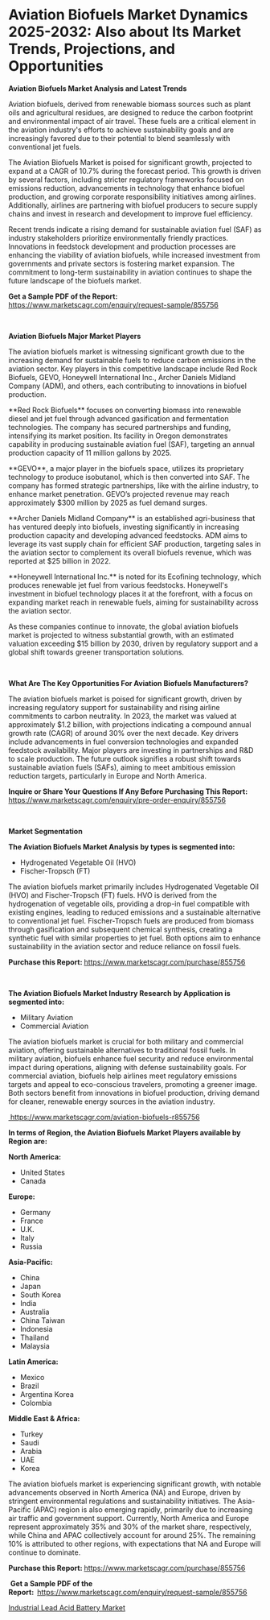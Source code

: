 <p><h1>Aviation Biofuels Market Dynamics 2025-2032: Also about Its Market Trends, Projections, and Opportunities</h1></p><p><strong>Aviation Biofuels Market Analysis and Latest Trends</strong></p>
<p><p>Aviation biofuels, derived from renewable biomass sources such as plant oils and agricultural residues, are designed to reduce the carbon footprint and environmental impact of air travel. These fuels are a critical element in the aviation industry's efforts to achieve sustainability goals and are increasingly favored due to their potential to blend seamlessly with conventional jet fuels.</p><p>The Aviation Biofuels Market is poised for significant growth, projected to expand at a CAGR of 10.7% during the forecast period. This growth is driven by several factors, including stricter regulatory frameworks focused on emissions reduction, advancements in technology that enhance biofuel production, and growing corporate responsibility initiatives among airlines. Additionally, airlines are partnering with biofuel producers to secure supply chains and invest in research and development to improve fuel efficiency.</p><p>Recent trends indicate a rising demand for sustainable aviation fuel (SAF) as industry stakeholders prioritize environmentally friendly practices. Innovations in feedstock development and production processes are enhancing the viability of aviation biofuels, while increased investment from governments and private sectors is fostering market expansion. The commitment to long-term sustainability in aviation continues to shape the future landscape of the biofuels market.</p></p>
<p><strong>Get a Sample PDF of the Report:&nbsp;</strong> <a href="https://www.marketscagr.com/enquiry/request-sample/855756?utm_campaign=2097&utm_medium=2&utm_source=Github&utm_content=ia&utm_term=07042025&utm_id=aviation-biofuels">https://www.marketscagr.com/enquiry/request-sample/855756</a></p>
<p>&nbsp;</p>
<p><strong>Aviation Biofuels Major Market Players</strong></p>
<p><p>The aviation biofuels market is witnessing significant growth due to the increasing demand for sustainable fuels to reduce carbon emissions in the aviation sector. Key players in this competitive landscape include Red Rock Biofuels, GEVO, Honeywell International Inc., Archer Daniels Midland Company (ADM), and others, each contributing to innovations in biofuel production.</p><p>**Red Rock Biofuels** focuses on converting biomass into renewable diesel and jet fuel through advanced gasification and fermentation technologies. The company has secured partnerships and funding, intensifying its market position. Its facility in Oregon demonstrates capability in producing sustainable aviation fuel (SAF), targeting an annual production capacity of 11 million gallons by 2025.</p><p>**GEVO**, a major player in the biofuels space, utilizes its proprietary technology to produce isobutanol, which is then converted into SAF. The company has formed strategic partnerships, like with the airline industry, to enhance market penetration. GEVO’s projected revenue may reach approximately $300 million by 2025 as fuel demand surges.</p><p>**Archer Daniels Midland Company** is an established agri-business that has ventured deeply into biofuels, investing significantly in increasing production capacity and developing advanced feedstocks. ADM aims to leverage its vast supply chain for efficient SAF production, targeting sales in the aviation sector to complement its overall biofuels revenue, which was reported at $25 billion in 2022.</p><p>**Honeywell International Inc.** is noted for its Ecofining technology, which produces renewable jet fuel from various feedstocks. Honeywell's investment in biofuel technology places it at the forefront, with a focus on expanding market reach in renewable fuels, aiming for sustainability across the aviation sector.</p><p>As these companies continue to innovate, the global aviation biofuels market is projected to witness substantial growth, with an estimated valuation exceeding $15 billion by 2030, driven by regulatory support and a global shift towards greener transportation solutions.</p></p>
<p>&nbsp;</p>
<p><strong>What Are The Key Opportunities For Aviation Biofuels Manufacturers?</strong></p>
<p><p>The aviation biofuels market is poised for significant growth, driven by increasing regulatory support for sustainability and rising airline commitments to carbon neutrality. In 2023, the market was valued at approximately $1.2 billion, with projections indicating a compound annual growth rate (CAGR) of around 30% over the next decade. Key drivers include advancements in fuel conversion technologies and expanded feedstock availability. Major players are investing in partnerships and R&D to scale production. The future outlook signifies a robust shift towards sustainable aviation fuels (SAFs), aiming to meet ambitious emission reduction targets, particularly in Europe and North America.</p></p>
<p><strong>Inquire or Share Your Questions If Any Before Purchasing This Report:</strong> <a href="https://www.marketscagr.com/enquiry/pre-order-enquiry/855756?utm_campaign=2097&utm_medium=2&utm_source=Github&utm_content=ia&utm_term=07042025&utm_id=aviation-biofuels">https://www.marketscagr.com/enquiry/pre-order-enquiry/855756</a></p>
<p>&nbsp;</p>
<p><strong>Market Segmentation</strong></p>
<p><strong>The Aviation Biofuels Market Analysis by types is segmented into:</strong></p>
<p><ul><li>Hydrogenated Vegetable Oil (HVO)</li><li>Fischer-Tropsch (FT)</li></ul></p>
<p><p>The aviation biofuels market primarily includes Hydrogenated Vegetable Oil (HVO) and Fischer-Tropsch (FT) fuels. HVO is derived from the hydrogenation of vegetable oils, providing a drop-in fuel compatible with existing engines, leading to reduced emissions and a sustainable alternative to conventional jet fuel. Fischer-Tropsch fuels are produced from biomass through gasification and subsequent chemical synthesis, creating a synthetic fuel with similar properties to jet fuel. Both options aim to enhance sustainability in the aviation sector and reduce reliance on fossil fuels.</p></p>
<p><strong>Purchase this Report:&nbsp;</strong><a href="https://www.marketscagr.com/purchase/855756?utm_campaign=2097&utm_medium=2&utm_source=Github&utm_content=ia&utm_term=07042025&utm_id=aviation-biofuels">https://www.marketscagr.com/purchase/855756</a></p>
<p>&nbsp;</p>
<p><strong>The Aviation Biofuels Market Industry Research by Application is segmented into:</strong></p>
<p><ul><li>Military Aviation</li><li>Commercial Aviation</li></ul></p>
<p><p>The aviation biofuels market is crucial for both military and commercial aviation, offering sustainable alternatives to traditional fossil fuels. In military aviation, biofuels enhance fuel security and reduce environmental impact during operations, aligning with defense sustainability goals. For commercial aviation, biofuels help airlines meet regulatory emissions targets and appeal to eco-conscious travelers, promoting a greener image. Both sectors benefit from innovations in biofuel production, driving demand for cleaner, renewable energy sources in the aviation industry.</p></p>
<p><a href="https://www.marketscagr.com/aviation-biofuels-r855756?utm_campaign=2097&utm_medium=2&utm_source=Github&utm_content=ia&utm_term=07042025&utm_id=aviation-biofuels">&nbsp;https://www.marketscagr.com/aviation-biofuels-r855756</a></p>
<p><strong>In terms of Region, the Aviation Biofuels Market Players available by Region are:</strong></p>
<p>
    <p> <strong> North America: </strong>
        <ul>
            <li>United States</li>
            <li>Canada</li>
        </ul>
        </p> 
    <p> <strong> Europe: </strong>
        <ul>
            <li>Germany</li>
            <li>France</li>
            <li>U.K.</li>
            <li>Italy</li>
            <li>Russia</li>
        </ul>
        </p> 
    <p> <strong> Asia-Pacific: </strong>
        <ul>
            <li>China</li>
            <li>Japan</li>
            <li>South Korea</li>
            <li>India</li>
            <li>Australia</li>
            <li>China Taiwan</li>
            <li>Indonesia</li>
            <li>Thailand</li>
            <li>Malaysia</li>
        </ul>
        </p> 
    <p> <strong> Latin America: </strong>
        <ul>
            <li>Mexico</li>
            <li>Brazil</li>
            <li>Argentina Korea</li>
            <li>Colombia</li>
        </ul>
        </p> 
    <p> <strong> Middle East & Africa: </strong>
        <ul>
            <li>Turkey</li>
            <li>Saudi</li>
            <li>Arabia</li>
            <li>UAE</li>
            <li>Korea</li>
        </ul>
    </p>
    </p>
<p><p>The aviation biofuels market is experiencing significant growth, with notable advancements observed in North America (NA) and Europe, driven by stringent environmental regulations and sustainability initiatives. The Asia-Pacific (APAC) region is also emerging rapidly, primarily due to increasing air traffic and government support. Currently, North America and Europe represent approximately 35% and 30% of the market share, respectively, while China and APAC collectively account for around 25%. The remaining 10% is attributed to other regions, with expectations that NA and Europe will continue to dominate.</p></p>
<p><strong>Purchase this Report: </strong><a href="https://www.marketscagr.com/purchase/855756?utm_campaign=2097&utm_medium=2&utm_source=Github&utm_content=ia&utm_term=07042025&utm_id=aviation-biofuels">https://www.marketscagr.com/purchase/855756</a></p>
<p>&nbsp;<strong>Get a Sample PDF of the Report:&nbsp;&nbsp;</strong><a href="https://www.marketscagr.com/enquiry/request-sample/855756?utm_campaign=2097&utm_medium=2&utm_source=Github&utm_content=ia&utm_term=07042025&utm_id=aviation-biofuels">https://www.marketscagr.com/enquiry/request-sample/855756</a></p>
<p><strong></strong></p>
<p><p><a href="https://github.com/FlorianWolf90/Market-Research-Report-List-2/blob/main/industrial-lead-acid-battery-market.md?utm_campaign=2097&utm_medium=2&utm_source=Github&utm_content=ia&utm_term=07042025&utm_id=aviation-biofuels">Industrial Lead Acid Battery Market</a></p></p>